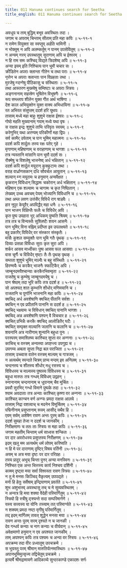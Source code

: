```yaml
---
title: 011 Hanuma continues search for Seetha
title_english: 011 Hanuma continues search for Seetha

---
```

<div class="audioEmbed"  caption="श्रीराम-हरिसीताराममूर्ति-घनपाठिभ्यां वचनम्" src="https://archive.org/download/Ramayana-recitation-Sriram-harisItArAmamUrti-Ghanapaati-v2/Kanda_5/Kanda_5_SK-011-Hanuma_continues_search_for_Seetha.mp3"></div>

अवधूय च ताम् बुद्धिम् बभूव अवस्थितः तदा ।  
जगाम च अपराम् चिन्ताम् सीताम् प्रति महा कपिः ॥ ५-११-१  
न रामेण वियुक्ता सा स्वप्तुम् अर्हति भामिनी ।  
न भोक्तुम् न अपि अलम्कर्तुम् न पानम् उपसेवितुम् ॥ ५-११-२  
न अन्यम् नरम् उपस्थातुम् सुराणाम् अपि च ईश्वरम् ।  
न हि राम समः कश्चिद् विद्यते त्रिदशेष्व् अपि ॥ ५-११-३  
अन्या इयम् इति निश्चित्य पान भूमौ चचार सः ।  
क्रीडितेन अपराः क्लान्ता गीतेन च तथा पराः ॥ ५-११-४  
नृत्तेन च अपराः क्लान्ताः पान विप्रहताः तथा ।  
मुरजेषु म्ऱ्दन्गेषु पीठिकासु च संस्थिताः ॥ ५-११-५  
तथा आस्तरण मुख्य्येषु सम्विष्टाः च अपराः स्त्रियः ।  
अङ्गनानाम् सहस्रेण भूषितेन विभूषणैः ॥ ५-११-६  
रूप सम्ल्लाप शीलेन युक्त गीत अर्थ भाषिणा ।  
देश काल अभियुक्तेन युक्त वाक्य अभिधायिना ॥ ५-११-७  
रत अभिरत संसुप्तम् ददर्श हरि यूथपः ।  
तासाम् मध्ये महा बाहुः शुशुभे राक्षस ईश्वरः ॥ ५-११-८  
गोष्ठे महति मुख्यानाम् गवाम् मध्ये यथा वृषः ।  
स राक्षस इन्द्रः शुशुभे ताभिः परिवृतः स्वयम् ॥ ५-११-९  
करेणुभिर् यथा अरण्यम् परिकीर्णो महा द्विपः ।  
सर्व कामैर् उपेताम् च पान भूमिम् महात्मनः ॥ ५-११-१०  
ददर्श कपि शार्दूलः तस्य रक्षः पतेर् गृहे ।  
मृगाणाम् महिषाणाम् च वराहाणाम् च भागशः ॥ ५-११-११  
तत्र न्यस्तानि मांसानि पान भूमौ ददर्श सः ।  
रौक्मेषु च विशलेषु भाजनेष्व् अर्ध भक्षितान् ॥ ५-११-१२  
ददर्श कपि शार्दूल मयूरान् कुक्कुटामः तथा ।  
वराह वार्ध्राणसकान् दधि सौवर्चल आयुतान् ॥ ५-११-१३  
शल्यान् म्ऱ्ग मयूरामः च हनूमान् अन्ववैक्षत ।  
कृकरान् विविधान् सिद्धामः चकोरान् अर्ध भक्षितान् ॥ ५-११-१४  
महिषान् एक शल्यामः च चागामः च कृत निष्ठितान् ।  
लेख्यम् उच्च अवचम् पेयम् भोज्यानि विविधानि च ॥ ५-११-१५  
तथा अम्ल लवण उत्तंसैर् विविधै राग षाडवैः ।  
हार नूपुर केयूरैर् अपविद्धैर् महा धनैः ॥ ५-११-१६  
पान भाजन विक्षिप्तैः फलैः च विविधैर् अपि ।  
कृत पुष्प उपहारा भूर् अधिकम् पुष्यति श्रियम् ॥ ५-११-१७  
तत्र तत्र च विन्यस्तैः सुश्लिष्टैः शयन आसनैः ।  
पान भूमिर् विना वह्निम् प्रदीप्ता इव उपलक्ष्यते ॥ ५-११-१८  
बहु प्रकारैर् विविधैर् वर संस्कार संस्कृतैः ।  
मांसैः कुशल सम्युक्तैः पान भूमि गतैः पृथक् ॥ ५-११-१९  
दिव्याः प्रसन्ना विविधाः सुराः कृत सुरा अपि ।  
शर्कर आसव माध्वीकाः पुष्प आसव फल आसवाः ॥ ५-११-२०  
वास चूर्णैः च विविधैर् मृष्टाः तैः तैः पृथक् पृथक् ।  
सम्तता शुशुभे भूमिर् माल्यैः च बहु संस्थितैः ॥ ५-११-२१  
हिरण्मयैः च करकैर् भाजनैः स्फाटिकैर् अपि ।  
जाम्बूनदमयैश्चान्याः करकैरभिवम्वृता ॥ ५-११-२२  
राजतेषु च कुम्भेषु जाम्बूनदमयेषु च ।  
पान श्रेष्ठम् तदा भूरि कपिः तत्र ददर्श ह ॥ ५-११-२३  
सो अपश्यत् शात कुम्भानि शीधोर् मणिमयानि च ।  
राजतानि च पूर्णानि भाजनानि महा कपिः ॥ ५-११-२४  
क्वचिद् अर्ध अवशेषाणि क्वचित् पीतानि सर्वशः ।  
क्वचिन् न एव प्रपीतानि पानानि स ददर्श ह ॥ ५-११-२५  
क्वचिद् भक्ष्यामः च विविधान् क्वचित् पानानि भागशः ।  
क्वचिद् अन्न अवशेषाणि पश्यन् वै विचचार ह ॥ ५-११-२६  
क्वचित् प्रभिन्नैः करकैः क्वचिद् आलोडितैर् घटैः ।  
क्वचित् सम्पृक्त माल्यानि जलानि च फलानि च ॥ ५-११-२७  
शयनानि अत्र नारीणाम् शून्यानि बहुधा पुनः ।  
परस्परम् समाश्लिष्य काश्चित् सुप्ता वर अन्गनाः ॥ ५-११-२८  
काचिच् च वस्त्रम् अन्यस्या अपह्ऱ्त्य उपगुह्य च ।  
उपगम्य अबला सुप्ता निद्रा बल पराजिता ॥ ५-११-२९  
तासाम् उच्च्वास वातेन वस्त्रम् माल्यम् च गात्रजम् ।  
न अत्यर्थम् स्पन्दते चित्रम् प्राप्य मन्दम् इव अनिलम् ॥ ५-११-३०  
चन्दनस्य च शीतस्य शीधोर् मधु रसस्य च ।  
विविधस्य च माल्यस्य पुष्पस्य विविधस्य च ॥ ५-११-३१  
बहुधा मारुतः तत्र गन्धम् विविधम् उद्वहन् ।  
स्नानानाम् चन्दनानाम् च धूपानाम् चैव मूर्चितः ।  
प्रववौ सुरभिर् गन्धो विमाने पुष्पके तदा ॥ ५-११-३२  
श्याम अवदाताः तत्र अन्याः काश्चित् कृष्णा वर अन्गनाः ॥ ५-११-३३  
काश्चित् कान्चन वर्ण अन्ग्यः प्रमदा राक्षस आलये ।  
तासाम् निद्रा वशत्वाच् च मदनेन विमूर्चितम् ॥ ५-११-३४  
पद्मिनीनाम् प्रसुप्तानाम् रूपम् आसीद् यथैव हि ।  
एवम् सर्वम् अशेषेण रावण अन्तः पुरम् कपिः ॥ ५-११-३५  
ददर्श सुमहा तेजा न ददर्श च जानकीम् ।  
निरीक्षमाणः च ततः ताः स्त्रियः स महा कपिः ॥ ५-११-३६  
जगाम महतीम् चिन्ताम् धर्म साध्वस शन्कितः ।  
पर दार अवरोधस्य प्रसुप्तस्य निरीक्षणम् ॥ ५-११-३७  
इदम् खलु मम अत्यर्थम् धर्म लोपम् करिष्यति ।  
न हि मे पर दाराणाम् दृष्टिर् विषय वर्तिनी ॥५-११-३८  
अयम् च अत्र मया दृष्टः पर दार परिग्रहः ।  
तस्य प्रादुर् अभूच् चिन्ता पुनर् अन्या मनस्विनः ॥ ५-११-३९  
निश्चित एक अन्त चित्तस्य कार्य निश्चय दर्शिनी ।  
कामम् दृष्ट्वा मया सर्वा विश्वस्ता रावण स्त्रियः ॥ ५-११-४०  
न तु मे मनसः किञ्चिद् वैकृत्यम् उपपद्यते ।  
मनो हि हेतुः सर्वेषाम् इन्द्रियाणाम् प्रवर्तते ॥ ५-११-४१  
शुभ अशुभास्व् अवस्थासु तच् च मे सुव्यवस्थितम् ।  
न अन्यत्र हि मया शक्या वैदेही परिमार्गितुम् ॥ ५-११-४२  
स्त्रियो हि स्त्रीषु द्ऱ्श्यन्ते सदा सम्परिमार्गणे ।  
यस्य सत्त्वस्य या योनिः तस्याम् तत् परिमार्ग्यते ॥ ५-११-४३  
न शक्यम् प्रमदा नष्टा मृगीषु परिमार्गितुम् ।  
तद् इदम् मार्गितम् तावत् शुद्धेन मनसा मया ॥ ५-११-४४  
रावण अन्तः पुरम् सरम् दृश्यते न च जानकी ।  
देव गन्धर्व कन्याः च नाग कन्याः च वीर्यवान् ॥ ५-११-४५  
अवेक्षमाणो हनुमान् न एव अपश्यत जानकीम् ।  
ताम् अपश्यन् कपिः तत्र पश्यमः च अन्या वर स्त्रियः ॥ ५-११-४६  
अपक्रम्य तदा वीरः प्रध्यातुम् उपचक्रमे ।  
स भूयस्तु परम् श्रीमान् मारुतिर्यत्नमास्थितः ॥ ५-११-४७  
अपानभूमिमुत्सृज्य तद्विचेतुम् प्रचक्रमे ।  
इत्यार्षे श्रीमद्रामायणे आदिकाव्ये सुन्दरकाण्डे एकादशः सर्गः